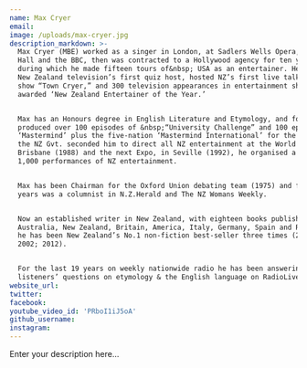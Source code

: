```yaml
---
name: Max Cryer
email:
image: /uploads/max-cryer.jpg
description_markdown: >-
  Max Cryer (MBE) worked as a singer in London, at Sadlers Wells Opera, Wigmore
  Hall and the BBC, then was contracted to a Hollywood agency for ten years,
  during which he made fifteen tours of&nbsp; USA as an entertainer. He became
  New Zealand television’s first quiz host, hosted NZ’s first live talk-variety
  show “Town Cryer,” and 300 television appearances in entertainment shows, was
  awarded ‘New Zealand Entertainer of the Year.’


  Max has an Honours degree in English Literature and Etymology, and for TVNZ he
  produced over 100 episodes of &nbsp;“University Challenge” and 100 episodes of
  ‘Mastermind’ plus the five-nation ‘Mastermind International’ for the BBC. When
  the NZ Gvt. seconded him to direct all NZ entertainment at the World Expo in
  Brisbane (1988) and the next Expo, in Seville (1992), he organised a total of
  1,000 performances of NZ entertainment.


  Max has been Chairman for the Oxford Union debating team (1975) and for ten
  years was a columnist in N.Z.Herald and The NZ Womans Weekly.


  Now an established writer in New Zealand, with eighteen books published (in
  Australia, New Zealand, Britain, America, Italy, Germany, Spain and Russia),
  he has been New Zealand’s No.1 non-fiction best-seller three times (2001;
  2002; 2012).


  For the last 19 years on weekly nationwide radio he has been answering
  listeners’ questions on etymology & the English language on RadioLive.
website_url:
twitter:
facebook:
youtube_video_id: 'PRboI1iJ5oA'
github_username:
instagram:
---
```


Enter your description here...
